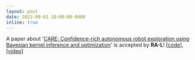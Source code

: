```yaml
---
layout: post
date: 2023-09-01 10:00:00-0400
inline: true
---
```


A paper about '[CARE: Confidence-rich autonomous robot exploration using Bayesian kernel inference and optimization](https://ieeexplore.ieee.org/abstract/document/10243037)' is accepted by **RA-L**! [[code](https://github.com/Shepherd-Gregory/BKIO-Exploration)],[[video](https://youtu.be/xM2NbAQnvgs)]
